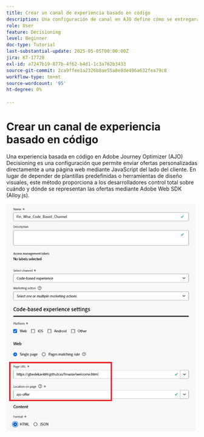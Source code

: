 ```yaml
---
title: Crear un canal de experiencia basado en código
description: Una configuración de canal en AJO define cómo se entregará el contenido personalizado, como las ofertas, a través de un canal específico, como la web, el correo electrónico, la aplicación móvil u otros puntos de contacto digitales.
role: User
feature: Decisioning
level: Beginner
doc-type: Tutorial
last-substantial-update: 2025-05-05T00:00:00Z
jira: KT-17728
exl-id: a7247b19-877b-4f62-b4d1-1c3a762b3433
source-git-commit: 2ca9ffee1a2326b8ae55a8e8de496a632fea79c8
workflow-type: tm+mt
source-wordcount: '95'
ht-degree: 0%

---
```


# Crear un canal de experiencia basado en código

Una experiencia basada en código en Adobe Journey Optimizer (AJO) Decisioning es una configuración que permite enviar ofertas personalizadas directamente a una página web mediante JavaScript del lado del cliente. En lugar de depender de plantillas predefinidas o herramientas de diseño visuales, este método proporciona a los desarrolladores control total sobre cuándo y dónde se representan las ofertas mediante Adobe Web SDK (Alloy.js).

![create-channel](assets/cbe-channel.png)
